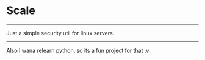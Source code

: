 # Scale
---

Just a simple security util for linux servers.

---

Also I wana relearn python, so its a fun project for that :v